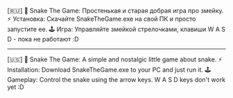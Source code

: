 [🇷🇺]
🐍 Snake The Game: Простенькая и старая добрая игра про змейку.
⚡ Установка: Скачайте SnakeTheGame.exe на свой ПК и просто запустите ее.
🕹️ Игра: Управляйте змейкой стрелочками, клавиши W A S D - пока не работают :D

---

[🇺🇸]
🐍 Snake The Game: A simple and nostalgic little game about snake.
⚡ Installation: Download SnakeTheGame.exe to your PC and just run it.
🕹️ Gameplay: Control the snake using the arrow keys. W A S D keys don't work yet :D
